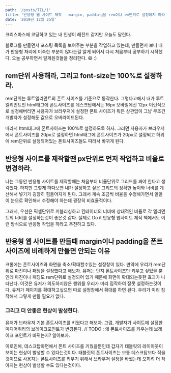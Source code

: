 ```yaml
---
path: '/posts/TIL/1'
title: '반응형 웹 사이트 제작 - margin, padding을 rem이나 em단위로 설정하지 마라!'
date: '2019년 12월 25일'
---
```


크리스마스에 코딩하고 있는 내 인생이 레전드 같지만 오늘도 달린다..

블로그를 만들면서 포스팅 목록을 보여주는 부분을 작업하고 있는데, 만들면서 보니 내가 반응형 처리에 미숙한 부분이 많다는걸 알게 되어서 다시 처음부터 공부하기 시작했다.
오늘 공부하면서 알게된것들을 정리한다. :smile: :)

## rem단위 사용해라, 그리고 font-size는 100%로 설정하라.

rem단위는 루트엘리먼트의 폰트 사이즈를 기준으로 동작한다. 그렇다고해서 내가 루트엘리먼트인 html태그에 폰트사이즈를 데스크탑에서는 16px 모바일에선 12px 이런식으로 설정해버리면
사용자가 브라우저에 설정한 폰트 사이즈가 뭐든 상관없이 그냥 무조건 개발자가 설정해둔 값으로 오버라이드된다.

따라서 html태그에 폰트사이즈는 100%로 설정하도록 하자.
그러면 사용자가 브라우저에서 폰트사이즈를 20px로 설정하면 html태그에 폰트사이즈가 20px로 설정되고 하위에 rem단위로 설정되어있는 폰트사이즈들도 따라서 바뀌게 된다.

## 반응형 사이트를 제작할땐 px단위로 먼저 작업하고 비율로 변경하라.

나는 그동안 반응형 사이트를 제작할때는 처음부터 비율단위로 그리드를 짜야 한다고 생각했다. 하지만 그렇게 하다보면 내가 설정하고 싶은 그리드의 정확한 높이와 너비를
계산해서 넣기가 굉장히 힘들어지게 된다. 그래서 계속 조금씩 비율을 수정해가면서 일일이 눈으로 확인해서 수정해야 하는데 굉장히 비효율적이다.

그래서, 우선은 픽셀단위로 퍼블리싱하고 컨테이너의 너비에 상대적인 비율로 각 엘리먼트의 너비를 설정하는것이 좋은것 같다.
실제로 Do it 반응형 웹사이트 제작 책에서도 이런 방식으로 반응형 작업을 하라고 추천하고 있다.

## 반응형 웹 사이트를 만들때 margin이나 padding을 폰트사이즈에 비례하게 만들면 안되는 이유

크롬에는 폰트사이즈와 화면을 축소/확대할수있는 설정창이 있다. 만약에 우리가 rem단위로 마진이나 패딩을 설정했다고 해보자.
유저는 단지 폰트사이즈만 키우고 싶었을 뿐인데 마진이나 패딩도 rem단위로 설정되어 있기 때문에 화면이 확대되는듯한 효과가 나타난다.
이것은 유저가 의도하지않은 행위를 우리가 미리 짐작하여 잘못 설정하는것이다. 유저가 페이지를 확대하고싶으면 따로 설정창에서 확대를 하면 된다.
우리가 미리 짐작해서 그렇게 만들 필요가 없다.

### 그리고 더 안좋은 현상이 발생한다.

유저가 브라우저 기본 폰트사이즈를 키웠다고 해보자. 그럼, 개발자가 사이트에 설정한 미디어쿼리의 브레이크포인트가 변경된다.
// TODO : 왜 폰트사이즈를 키우는데 브레이크 포인트가 바뀌는지? 알아보자.

이로인해, 데스크탑화면에서 폰트 사이즈를 키웠을뿐인데 갑자기 태블릿의 레이아웃이 보이는 현상이 발생할 수 있다는것이다.
태블릿의 폰트사이즈는 보통 데스크탑보다 작을것이므로 사용자는 폰트사이즈를 키우기 위해서 브라우저 설정을 바꿨는데 오히려 더 작아지는 현상이 발생할 수도 있다는것이다.
